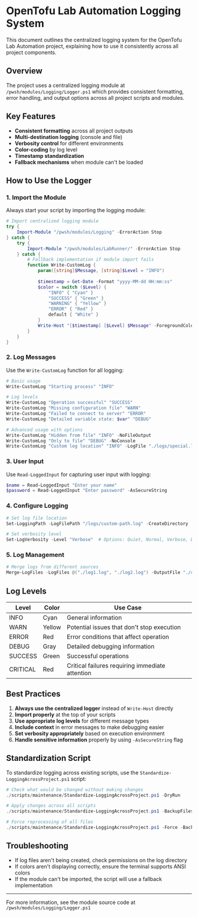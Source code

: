 # OpenTofu Lab Automation Logging System

This document outlines the centralized logging system for the OpenTofu Lab Automation project, explaining how to use it consistently across all project components.

## Overview

The project uses a centralized logging module at `/pwsh/modules/Logging/Logger.ps1` which provides consistent formatting, error handling, and output options across all project scripts and modules.

## Key Features

- **Consistent formatting** across all project outputs
- **Multi-destination logging** (console and file)
- **Verbosity control** for different environments
- **Color-coding** by log level
- **Timestamp standardization**
- **Fallback mechanisms** when module can't be loaded

## How to Use the Logger

### 1. Import the Module

Always start your script by importing the logging module:

```powershell
# Import centralized logging module
try {
    Import-Module "/pwsh/modules/Logging" -ErrorAction Stop
} catch {
    try {
        Import-Module "/pwsh/modules/LabRunner/" -ErrorAction Stop
    } catch {
        # Fallback implementation if module import fails
        function Write-CustomLog {
            param([string]$Message, [string]$Level = "INFO")
            
            $timestamp = Get-Date -Format "yyyy-MM-dd HH:mm:ss"
            $color = switch ($Level) {
                "INFO" { "Cyan" }
                "SUCCESS" { "Green" }
                "WARNING" { "Yellow" }
                "ERROR" { "Red" }
                default { "White" }
            }
            Write-Host "[$timestamp] [$Level] $Message" -ForegroundColor $color
        }
    }
}
```

### 2. Log Messages

Use the `Write-CustomLog` function for all logging:

```powershell
# Basic usage
Write-CustomLog "Starting process" "INFO"

# Log levels
Write-CustomLog "Operation successful" "SUCCESS"
Write-CustomLog "Missing configuration file" "WARN"
Write-CustomLog "Failed to connect to server" "ERROR"
Write-CustomLog "Detailed variable state: $var" "DEBUG"

# Advanced usage with options
Write-CustomLog "Hidden from file" "INFO" -NoFileOutput
Write-CustomLog "Only to file" "DEBUG" -NoConsole
Write-CustomLog "Custom log location" "INFO" -LogFile "./logs/special.log"
```

### 3. User Input

Use `Read-LoggedInput` for capturing user input with logging:

```powershell
$name = Read-LoggedInput "Enter your name"
$password = Read-LoggedInput "Enter password" -AsSecureString
```

### 4. Configure Logging

```powershell
# Set log file location
Set-LoggingPath -LogFilePath "/logs/custom-path.log" -CreateDirectory

# Set verbosity level
Set-LogVerbosity -Level "Verbose"  # Options: Quiet, Normal, Verbose, Debug
```

### 5. Log Management

```powershell
# Merge logs from different sources
Merge-LogFiles -LogFiles @("./log1.log", "./log2.log") -OutputFile "./combined.log" -SortByTimestamp
```

## Log Levels

| Level | Color | Use Case |
|-------|-------|----------|
| INFO | Cyan | General information |
| WARN | Yellow | Potential issues that don't stop execution |
| ERROR | Red | Error conditions that affect operation |
| DEBUG | Gray | Detailed debugging information |
| SUCCESS | Green | Successful operations |
| CRITICAL | Red | Critical failures requiring immediate attention |

## Best Practices

1. **Always use the centralized logger** instead of `Write-Host` directly
2. **Import properly** at the top of your scripts
3. **Use appropriate log levels** for different message types
4. **Include context** in error messages to make debugging easier
5. **Set verbosity appropriately** based on execution environment
6. **Handle sensitive information** properly by using `-AsSecureString` flag

## Standardization Script

To standardize logging across existing scripts, use the `Standardize-LoggingAcrossProject.ps1` script:

```powershell
# Check what would be changed without making changes
./scripts/maintenance/Standardize-LoggingAcrossProject.ps1 -DryRun

# Apply changes across all scripts
./scripts/maintenance/Standardize-LoggingAcrossProject.ps1 -BackupFiles

# Force reprocessing of all files
./scripts/maintenance/Standardize-LoggingAcrossProject.ps1 -Force -BackupFiles
```

## Troubleshooting

- If log files aren't being created, check permissions on the log directory
- If colors aren't displaying correctly, ensure the terminal supports ANSI colors
- If the module can't be imported, the script will use a fallback implementation

---

For more information, see the module source code at `/pwsh/modules/Logging/Logger.ps1`
